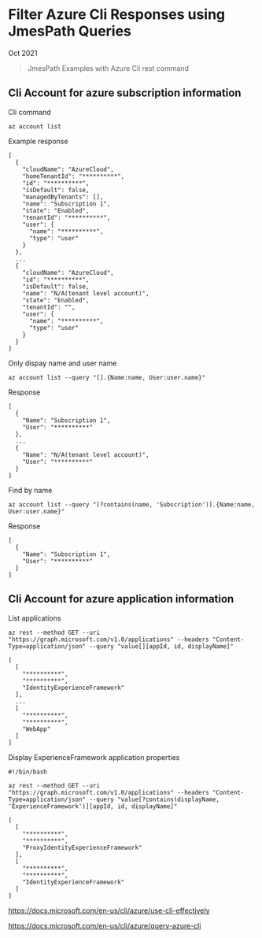 # Filter Azure Cli Responses using JmesPath Queries 

Oct 2021

> JmesPath Examples with Azure Cli rest command

## Cli Account for azure subscription information

Cli command

```
az account list
```

Example response 

```
[  
  {
    "cloudName": "AzureCloud",
    "homeTenantId": "**********",
    "id": "**********",
    "isDefault": false,
    "managedByTenants": [],
    "name": "Subscription 1",
    "state": "Enabled",
    "tenantId": "**********",
    "user": {
      "name": "**********",
      "type": "user"
    }
  },
  ...
  {
    "cloudName": "AzureCloud",
    "id": "**********",
    "isDefault": false,
    "name": "N/A(tenant level account)",
    "state": "Enabled",
    "tenantId": "",
    "user": {
      "name": "**********",
      "type": "user"
    }
  }
]

```

Only dispay name and user name 

```
az account list --query "[].{Name:name, User:user.name}"
```

Response 

```
[
  {
    "Name": "Subscription 1",
    "User": "**********"
  },
  ...
  {
    "Name": "N/A(tenant level account)",
    "User": "**********"
  }
]
```

Find by name

```
az account list --query "[?contains(name, 'Subscription')].{Name:name, User:user.name}"
```

Response

```
[
  {
    "Name": "Subscription 1",
    "User": "**********"
  }
]
```

## Cli Account for azure application information

List applications

```
az rest --method GET --uri "https://graph.microsoft.com/v1.0/applications" --headers "Content-Type=application/json" --query "value[][appId, id, displayName]"
```

```
[
  [
    "**********",
    "**********",
    "IdentityExperienceFramework"
  ],
  ...
  [
    "**********",
    "**********",
    "WebApp"
  ]
]
```

Display ExperienceFramework application properties

```
#!/bin/bash

az rest --method GET --uri "https://graph.microsoft.com/v1.0/applications" --headers "Content-Type=application/json" --query "value[?contains(displayName, 'ExperienceFramework')][appId, id, displayName]"
```

```
[
  [
    "**********",
    "**********",
    "ProxyIdentityExperienceFramework"
  ],
  [
    "**********",
    "**********",
    "IdentityExperienceFramework"
  ]
]
```
https://docs.microsoft.com/en-us/cli/azure/use-cli-effectively

https://docs.microsoft.com/en-us/cli/azure/query-azure-cli